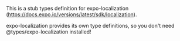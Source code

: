 This is a stub types definition for expo-localization (https://docs.expo.io/versions/latest/sdk/localization).

expo-localization provides its own type definitions, so you don't need @types/expo-localization installed!